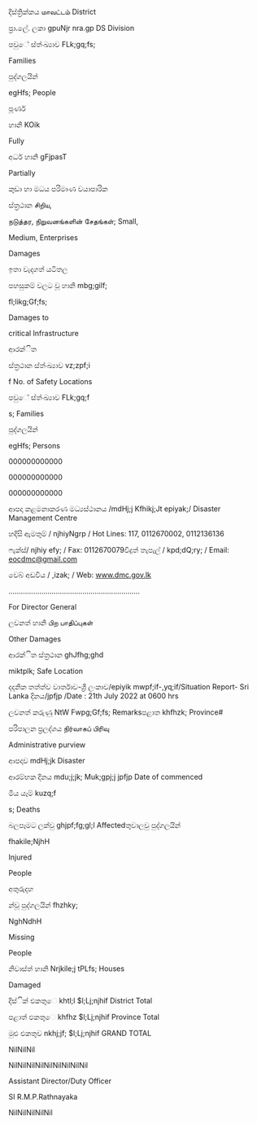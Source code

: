 දිස්ත්‍රික්කය மாவட்டம் District

ප්‍රා.ලේ. ලකා gpuNjr nra.gp DS Division

පවුේ ස්ත්‍ංඛ්‍යාව FLk;gq;fs;

Families

පුද්ගලයින්

egHfs; People

පූර්ණ

හානි KOik

Fully

අර්ධ හානි gFjpasT

Partially

කුඩා හා මධය පරිමාණ වයාපාරික

ස්ත්‍රථාන சிறிய,

நடுத்தர, நிறுவனங்களின் சேதங்கள்; Small,

Medium, Enterprises

Damages

ඉතා වැදගත් යටිතල

පහසුකම් වලට වූ හානි mbg;gilf;

fl;likg;Gf;fs;

Damages to

critical Infrastructure

ආරක්ිත

ස්ත්‍රථාන ස්ත්‍ංඛ්‍යාව vz;zpf;i

f No. of Safety Locations

පවුේ ස්ත්‍ංඛ්‍යාව FLk;gq;f

s; Families

පුද්ගලයින්

egHfs; Persons

000000000000

000000000000

000000000000

ආපදා කළමනාකරණ මධ්‍යස්ථානය /mdHj;j Kfhikj;Jt epiyak;/ Disaster Management Centre

හදිසි ඇමතුම් / njhiyNgrp / Hot Lines: 117, 0112670002, 0112136136

ෆැක්ස්/ njhiy efy; / Fax: 0112670079විදුත් තැපැල් / kpd;dQ;ry; / Email: eocdmc@gmail.com

වෙබ් අඩවිය / ,izak; / Web: www.dmc.gov.lk

……………………………………………………….

For Director General

ලවනත් හානි பிற பாதிப்புகள்

Other Damages

ආරක්ිත ස්ත්‍රථාන ghJfhg;ghd

miktplk; Safe Location

දදනික තත්ත්ව වාර්තාව-ශ්‍රී ලංකාව/epiyik mwpf;if-,yq;if/Situation Report- Sri Lanka දිනය/jpfjp /Date : 21th July 2022 at 0600 hrs

ලවනත් කරුණු NtW Fwpg;Gf;fs; Remarksපළාත khfhzk; Province#

පරිපාලන ප්‍රලද්ශය நிர்வாகப் பிரிவு

Administrative purview

ආපදාව mdHj;jk Disaster

ආරම්භක දිනය mdu;j;jk; Muk;gpj;j jpfjp Date of commenced

මිය යෑම් kuzq;f

s; Deaths

බලපෑමට ලක්වු ghjpf;fg;gl;l Affectedතුවාලවු පුද්ගලයින්

fhakile;NjhH

Injured

People

අතුරුදහ

න්වූ පුද්ගලයින් fhzhky;

NghNdhH

Missing

People

නිවාස්ත්‍ හානි Nrjkile;j tPLfs; Houses

Damaged

දිස්ික් එකතුෙ khtl;l $l;Lj;njhif District Total

පළාත් ඵකතුෙ khfhz $l;Lj;njhif Province Total

මුළු එකතුව nkhj;jf; $l;Lj;njhif GRAND TOTAL

NilNilNil

NilNilNilNilNilNilNilNilNil

Assistant Director/Duty Officer

SI R.M.P.Rathnayaka

NilNilNilNilNil